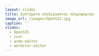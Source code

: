 ```yaml
---
layout: slides
title: Συστήματα επεξεργασίας πληροφοριών
image_url: /images/OpenSIS.jpg
caption: '' 
slides:
  - OpenSIS
  - ical
  - acme-editor
  - wordstar-editor
---
```



